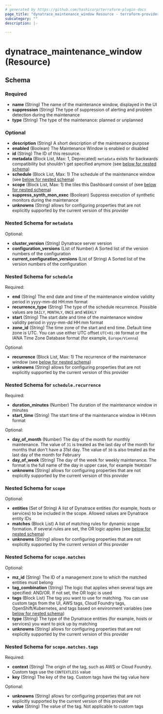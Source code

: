 ```yaml
---
# generated by https://github.com/hashicorp/terraform-plugin-docs
page_title: "dynatrace_maintenance_window Resource - terraform-provider-dynatrace"
subcategory: ""
description: |-
  
---
```


# dynatrace_maintenance_window (Resource)





<!-- schema generated by tfplugindocs -->
## Schema

### Required

- **name** (String) The name of the maintenance window, displayed in the UI
- **suppression** (String) The type of suppression of alerting and problem detection during the maintenance
- **type** (String) The type of the maintenance: planned or unplanned

### Optional

- **description** (String) A short description of the maintenance purpose
- **enabled** (Boolean) The Maintenance Window is enabled or disabled
- **id** (String) The ID of this resource.
- **metadata** (Block List, Max: 1, Deprecated) `metadata` exists for backwards compatibility but shouldn't get specified anymore (see [below for nested schema](#nestedblock--metadata))
- **schedule** (Block List, Max: 1) The schedule of the maintenance window (see [below for nested schema](#nestedblock--schedule))
- **scope** (Block List, Max: 1) the tiles this Dashboard consist of (see [below for nested schema](#nestedblock--scope))
- **suppress_synth_mon_exec** (Boolean) Suppress execution of synthetic monitors during the maintenance
- **unknowns** (String) allows for configuring properties that are not explicitly supported by the current version of this provider

<a id="nestedblock--metadata"></a>
### Nested Schema for `metadata`

Optional:

- **cluster_version** (String) Dynatrace server version
- **configuration_versions** (List of Number) A Sorted list of the version numbers of the configuration
- **current_configuration_versions** (List of String) A Sorted list of the version numbers of the configuration


<a id="nestedblock--schedule"></a>
### Nested Schema for `schedule`

Required:

- **end** (String) The end date and time of the maintenance window validity period in yyyy-mm-dd HH:mm format
- **recurrence_type** (String) The type of the schedule recurrence. Possible values are `DAILY`, `MONTHLY`, `ONCE` and `WEEKLY`
- **start** (String) The start date and time of the maintenance window validity period in yyyy-mm-dd HH:mm format
- **zone_id** (String) The time zone of the start and end time. Default time zone is UTC. You can use either UTC offset `UTC+01:00` format or the IANA Time Zone Database format (for example, `Europe/Vienna`)

Optional:

- **recurrence** (Block List, Max: 1) The recurrence of the maintenance window (see [below for nested schema](#nestedblock--schedule--recurrence))
- **unknowns** (String) allows for configuring properties that are not explicitly supported by the current version of this provider

<a id="nestedblock--schedule--recurrence"></a>
### Nested Schema for `schedule.recurrence`

Required:

- **duration_minutes** (Number) The duration of the maintenance window in minutes
- **start_time** (String) The start time of the maintenance window in HH:mm format

Optional:

- **day_of_month** (Number) The day of the month for monthly maintenance.  The value of `31` is treated as the last day of the month for months that don't have a 31st day. The value of `30` is also treated as the last day of the month for February
- **day_of_week** (String) The day of the week for weekly maintenance.  The format is the full name of the day in upper case, for example `THURSDAY`
- **unknowns** (String) allows for configuring properties that are not explicitly supported by the current version of this provider



<a id="nestedblock--scope"></a>
### Nested Schema for `scope`

Optional:

- **entities** (Set of String) A list of Dynatrace entities (for example, hosts or services) to be included in the scope.  Allowed values are Dynatrace entity IDs
- **matches** (Block List) A list of matching rules for dynamic scope formation.  If several rules are set, the OR logic applies (see [below for nested schema](#nestedblock--scope--matches))
- **unknowns** (String) allows for configuring properties that are not explicitly supported by the current version of this provider

<a id="nestedblock--scope--matches"></a>
### Nested Schema for `scope.matches`

Optional:

- **mz_id** (String) The ID of a management zone to which the matched entities must belong
- **tag_combination** (String) The logic that applies when several tags are specified: AND/OR.  If not set, the OR logic is used
- **tags** (Block List) The tag you want to use for matching.  You can use custom tags from the UI, AWS tags, Cloud Foundry tags, OpenShift/Kubernetes, and tags based on environment variables (see [below for nested schema](#nestedblock--scope--matches--tags))
- **type** (String) The type of the Dynatrace entities (for example, hosts or services) you want to pick up by matching
- **unknowns** (String) allows for configuring properties that are not explicitly supported by the current version of this provider

<a id="nestedblock--scope--matches--tags"></a>
### Nested Schema for `scope.matches.tags`

Required:

- **context** (String) The origin of the tag, such as AWS or Cloud Foundry. Custom tags use the `CONTEXTLESS` value
- **key** (String) The key of the tag. Custom tags have the tag value here

Optional:

- **unknowns** (String) allows for configuring properties that are not explicitly supported by the current version of this provider
- **value** (String) The value of the tag. Not applicable to custom tags



